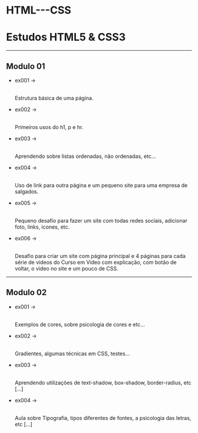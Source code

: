 # HTML---CSS
<h1> Estudos HTML5 & CSS3 </h1>

<hr>

<h2> Modulo 01 </h2>

<ul>
 
 <li>
 ex001 ->
 </li>
 
 <br>
 
 Estrutura básica de uma página.
 
 <li>
 ex002 ->
 </li>
  
 <br>
 
 Primeiros usos do h1, p e hr.
 
 <li>
 ex003 ->
 </li>
  
 <br>
 
 Aprendendo sobre listas ordenadas, não ordenadas, etc...
 
 <li>
 ex004 ->
 </li>
  
 <br>
 
 Uso de link para outra página e um pequeno site para uma empresa de salgados.
 
 <li>
 ex005 -> 
 </li>
  
 <br>
 
 Pequeno desafio para fazer um site com todas redes sociais, adicionar foto, links, icones, etc.
 
 <li>
 ex006 -> 
 </li>
  
 <br>
 
 Desafio para criar um site com página principal e 4 páginas para cada série de videos do Curso em Video com explicação, com botão de voltar, o video no site e um pouco de CSS.
 
</ul>

<hr>

<h2> Modulo 02 </h2>

<ul>
 
 <li>
 ex001 ->
 </li>
 
 <br>
 
 Exemplos de cores, sobre psicologia de cores e etc...
 
 <li>
 ex002 ->
 </li>
 
 <br>
  
 Gradientes, algumas técnicas em CSS, testes...
 
 
 <li>
 ex003 ->
 </li>
 
 <br>
  
 Aprendendo utilizações de text-shadow, box-shadow, border-radius, etc [...]
 
 <li>
 ex004 ->
 </li>
 
 <br>
 
 Aula sobre Tipografia, tipos diferentes de fontes, a psicologia das letras, etc [...]
 
 
</ul>
